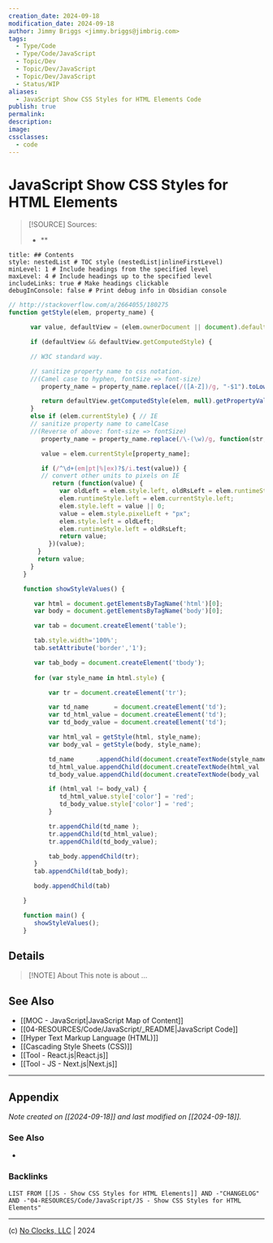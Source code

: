 ```yaml
---
creation_date: 2024-09-18
modification_date: 2024-09-18
author: Jimmy Briggs <jimmy.briggs@jimbrig.com>
tags:
  - Type/Code
  - Type/Code/JavaScript
  - Topic/Dev
  - Topic/Dev/JavaScript
  - Topic/Dev/JavaScript
  - Status/WIP
aliases:
  - JavaScript Show CSS Styles for HTML Elements Code
publish: true
permalink:
description:
image:
cssclasses:
  - code
---
```


# JavaScript Show CSS Styles for HTML Elements

> [!SOURCE] Sources:
> - **

```table-of-contents
title: ## Contents 
style: nestedList # TOC style (nestedList|inlineFirstLevel)
minLevel: 1 # Include headings from the specified level
maxLevel: 4 # Include headings up to the specified level
includeLinks: true # Make headings clickable
debugInConsole: false # Print debug info in Obsidian console
```

```javascript
// http://stackoverflow.com/a/2664055/180275
function getStyle(elem, property_name) { 

      var value, defaultView = (elem.ownerDocument || document).defaultView;

      if (defaultView && defaultView.getComputedStyle) {      

      // W3C standard way.

      // sanitize property name to css notation.
      //(Camel case to hyphen, fontSize => font-size)
         property_name = property_name.replace(/([A-Z])/g, "-$1").toLowerCase();

         return defaultView.getComputedStyle(elem, null).getPropertyValue(property_name);
      }
      else if (elem.currentStyle) { // IE
      // sanitize property name to camelCase
      //(Reverse of above: font-size => fontSize)
         property_name = property_name.replace(/\-(\w)/g, function(str, letter) { return letter.toUpperCase(); });

         value = elem.currentStyle[property_name];

         if (/^\d+(em|pt|%|ex)?$/i.test(value)) { 
         // convert other units to pixels on IE
            return (function(value) {
              var oldLeft = elem.style.left, oldRsLeft = elem.runtimeStyle.left;
              elem.runtimeStyle.left = elem.currentStyle.left;
              elem.style.left = value || 0;
              value = elem.style.pixelLeft + "px";
              elem.style.left = oldLeft;
              elem.runtimeStyle.left = oldRsLeft;
              return value;
           })(value);
        }
        return value;
      }
    }

    function showStyleValues() {

       var html = document.getElementsByTagName('html')[0];
       var body = document.getElementsByTagName('body')[0];

       var tab = document.createElement('table');

       tab.style.width='100%';
       tab.setAttribute('border','1');

       var tab_body = document.createElement('tbody');
       
       for (var style_name in html.style) {

           var tr = document.createElement('tr');

           var td_name       = document.createElement('td');
           var td_html_value = document.createElement('td');
           var td_body_value = document.createElement('td');

           var html_val = getStyle(html, style_name);
           var body_val = getStyle(body, style_name);

           td_name      .appendChild(document.createTextNode(style_name));
           td_html_value.appendChild(document.createTextNode(html_val  ));
           td_body_value.appendChild(document.createTextNode(body_val  ));

           if (html_val != body_val) {
              td_html_value.style['color'] = 'red';
              td_body_value.style['color'] = 'red';
           }

           tr.appendChild(td_name );
           tr.appendChild(td_html_value);
           tr.appendChild(td_body_value);

           tab_body.appendChild(tr);
       }
       tab.appendChild(tab_body);

       body.appendChild(tab)

    }

    function main() {
       showStyleValues();
    }
```

## Details

> [!NOTE] About
> This note is about ...

## See Also

- [[MOC - JavaScript|JavaScript Map of Content]]
- [[04-RESOURCES/Code/JavaScript/_README|JavaScript Code]]
- [[Hyper Text Markup Language (HTML)]]
- [[Cascading Style Sheets (CSS)]]
- [[Tool - React.js|React.js]]
- [[Tool - JS - Next.js|Next.js]]

***

## Appendix

*Note created on [[2024-09-18]] and last modified on [[2024-09-18]].*

### See Also

- 

### Backlinks

```dataview
LIST FROM [[JS - Show CSS Styles for HTML Elements]] AND -"CHANGELOG" AND -"04-RESOURCES/Code/JavaScript/JS - Show CSS Styles for HTML Elements"
```

***

(c) [No Clocks, LLC](https://github.com/noclocks) | 2024